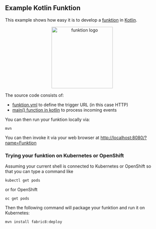 ## Example Kotlin Funktion

This example shows how easy it is to develop a [funktion](https://github.com/fabric8io/funktion/blob/master/README.md) in [Kotlin](https://kotlinlang.org/).

<p align="center">
  <a href="http://fabric8.io/">
  	<img src="https://raw.githubusercontent.com/fabric8io/funktion/master/docs/images/icon.png" alt="funktion logo" width="200" height="200"/>
  </a>
</p>

The source code consists of:

* [funktion.yml](funktion.yml) to define the trigger URL (in this case HTTP)
* [main() function in kotlin](src/main/kotlin/io/fabric8/funktion/example/Main.kt#L22-L24) to process incoming events

You can then run your funktion locally via:

```
mvn
```

You can then invoke it via your web browser at [http://localhost:8080/?name=Funktion](http://localhost:8080/?name=Funktion)

### Trying your funktion on Kubernetes or OpenShift

Assuming your current shell is connected to Kubernetes or OpenShift so that you can type a command like

```
kubectl get pods
````
or for OpenShift
```
oc get pods
```

Then the following command will package your funktion and run it on Kubernetes:
```
mvn install fabric8:deploy
```